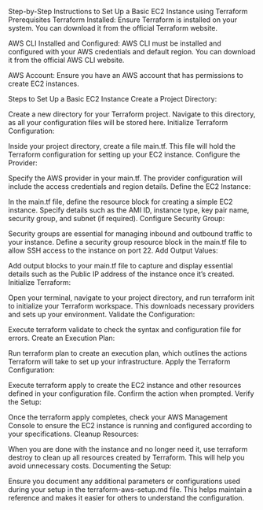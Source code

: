 Step-by-Step Instructions to Set Up a Basic EC2 Instance using Terraform
Prerequisites
Terraform Installed: Ensure Terraform is installed on your system. You can download it from the official Terraform website.

AWS CLI Installed and Configured: AWS CLI must be installed and configured with your AWS credentials and default region. You can download it from the official AWS CLI website.

AWS Account: Ensure you have an AWS account that has permissions to create EC2 instances.

Steps to Set Up a Basic EC2 Instance
Create a Project Directory:

Create a new directory for your Terraform project.
Navigate to this directory, as all your configuration files will be stored here.
Initialize Terraform Configuration:

Inside your project directory, create a file main.tf.
This file will hold the Terraform configuration for setting up your EC2 instance.
Configure the Provider:

Specify the AWS provider in your main.tf. The provider configuration will include the access credentials and region details.
Define the EC2 Instance:

In the main.tf file, define the resource block for creating a simple EC2 instance.
Specify details such as the AMI ID, instance type, key pair name, security group, and subnet (if required).
Configure Security Group:

Security groups are essential for managing inbound and outbound traffic to your instance.
Define a security group resource block in the main.tf file to allow SSH access to the instance on port 22.
Add Output Values:

Add output blocks to your main.tf file to capture and display essential details such as the Public IP address of the instance once it’s created.
Initialize Terraform:

Open your terminal, navigate to your project directory, and run terraform init to initialize your Terraform workspace. This downloads necessary providers and sets up your environment.
Validate the Configuration:

Execute terraform validate to check the syntax and configuration file for errors.
Create an Execution Plan:

Run terraform plan to create an execution plan, which outlines the actions Terraform will take to set up your infrastructure.
Apply the Terraform Configuration:

Execute terraform apply to create the EC2 instance and other resources defined in your configuration file. Confirm the action when prompted.
Verify the Setup:

Once the terraform apply completes, check your AWS Management Console to ensure the EC2 instance is running and configured according to your specifications.
Cleanup Resources:

When you are done with the instance and no longer need it, use terraform destroy to clean up all resources created by Terraform. This will help you avoid unnecessary costs.
Documenting the Setup:

Ensure you document any additional parameters or configurations used during your setup in the terraform-aws-setup.md file.
This helps maintain a reference and makes it easier for others to understand the configuration.